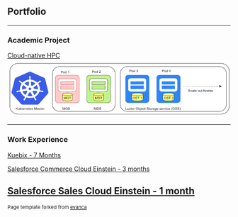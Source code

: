 ## Portfolio

---

### Academic Project 

[Cloud-native HPC](https://github.com/BU-NU-CLOUD-F19/Cloud-Native_high-performance_computing)
<img src="images/HPC.png?raw=true"/>

---

### Work Experience

[Kuebix  - 7 Months](/kuebix)


[Salesforce Commerce Cloud Einstein  - 3 months](/sfcce)


[Salesforce Sales Cloud Einstein  - 1 month](/sfsce)
---

<p style="font-size:11px">Page template forked from <a href="https://github.com/evanca/quick-portfolio">evanca</a></p>
<!-- Remove above link if you don't want to attibute -->
